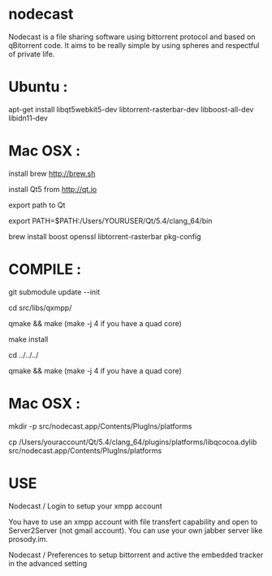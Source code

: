 nodecast
========

Nodecast is a file sharing software using bittorrent protocol and based on qBitorrent code.
It aims to be really simple by using spheres and respectful of private life.

Ubuntu :
========

apt-get install libqt5webkit5-dev libtorrent-rasterbar-dev libboost-all-dev libidn11-dev 


Mac OSX :
========

install brew http://brew.sh

install Qt5 from http://qt.io

export path to Qt

export PATH=$PATH:/Users/YOURUSER/Qt/5.4/clang_64/bin

brew install boost openssl libtorrent-rasterbar pkg-config

COMPILE :
========

git submodule update --init

cd src/libs/qxmpp/

qmake && make (make -j 4 if you have a quad core)

make install

cd ../../../

qmake && make (make -j 4 if you have a quad core)

Mac OSX :
========

mkdir -p src/nodecast.app/Contents/PlugIns/platforms

cp /Users/youraccount/Qt/5.4/clang_64/plugins/platforms/libqcocoa.dylib src/nodecast.app/Contents/PlugIns/platforms

USE
====

Nodecast / Login to setup your xmpp account

You have to use an xmpp account with file transfert capability and open to Server2Server (not gmail account). You can use your own jabber server like prosody.im.

Nodecast / Preferences to setup bittorrent and active the embedded tracker in the advanced setting
